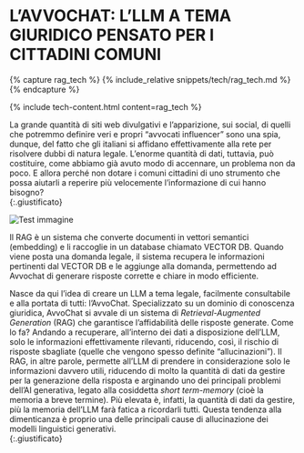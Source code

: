 
# L’AVVOCHAT: L’LLM A TEMA GIURIDICO PENSATO PER I CITTADINI COMUNI



{% capture rag_tech %}
{% include_relative snippets/tech/rag_tech.md %}
{% endcapture %}

{% include tech-content.html content=rag_tech %}

La grande quantità di siti web divulgativi e l’apparizione, sui social, di quelli che potremmo definire veri e propri “avvocati influencer” sono una spia, dunque, del fatto che gli italiani si affidano effettivamente alla rete per risolvere dubbi di natura legale. L’enorme quantità di dati, tuttavia, può costituire, come abbiamo già avuto modo di accennare, un problema non da poco. E allora perché non dotare i comuni cittadini di uno strumento che possa aiutarli a reperire più velocemente l’informazione di cui hanno bisogno?  
{:.giustificato}



![Test immagine]({{site.baseurl}}/assets/images/ragprova.png)


Il RAG è un sistema che converte documenti in vettori semantici (embedding) e li raccoglie in un database chiamato VECTOR DB. Quando viene posta una domanda legale, il sistema recupera le informazioni pertinenti dal VECTOR DB e le aggiunge alla domanda, permettendo ad Avvochat di generare risposte corrette e chiare in modo efficiente.




Nasce da qui l’idea di creare un LLM a tema legale, facilmente consultabile e alla portata di tutti: l’AvvoChat. Specializzato su un dominio di conoscenza giuridica, AvvoChat si avvale di un sistema di _Retrieval-Augmented Generation_ (RAG) che garantisce l’affidabilità delle risposte generate. Come lo fa? Andando a recuperare, all’interno dei dati a disposizione dell’LLM, solo le informazioni effettivamente rilevanti, riducendo, così, il rischio di risposte sbagliate (quelle che vengono spesso definite “allucinazioni”). Il RAG, in altre parole, permette all’LLM di prendere in considerazione solo le informazioni davvero utili, riducendo di molto la quantità di dati da gestire per la generazione della risposta e arginando uno dei principali problemi dell’AI generativa, legato alla cosiddetta _short term-memory_ (cioè la memoria a breve termine). Più elevata è, infatti, la quantità di dati da gestire, più la memoria dell’LLM farà fatica a ricordarli tutti. Questa tendenza alla dimenticanza è proprio una delle principali cause di allucinazione dei modelli linguistici generativi.  
{:.giustificato}













